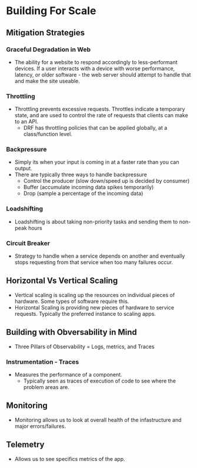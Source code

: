 # Building For Scale

## Mitigation Strategies

### Graceful Degradation in Web
- The ability for a website to respond accordingly to less-performant devices. If a user interacts with a device with worse performance, latency, or older software - the web server should attempt to handle that and make the site useable.

### Throttling

- Throttling prevents excessive requests. Throttles indicate a temporary state, and are used to control the rate of requests that clients can make to an API.
  - DRF has throttling policies that can be applied globally, at a class/function level.

### Backpressure
- Simply its when your input is coming in at a faster rate than you can output. 
- There are typically three ways to handle backpressure
  - Control the producer (slow down/speed up is decided by consumer)
  - Buffer (accumulate incoming data spikes temporarily)
  - Drop (sample a percentage of the incoming data)

### Loadshifting

- Loadshifting is about taking non-priority tasks and sending them to non-peak hours

### Circuit Breaker

- Strategy to handle when a service depends on another and eventually stops requesting from that service when too many failures occur.

## Horizontal Vs Vertical Scaling

- Vertical scaling is scaling up the resources on individual pieces of hardware. Some types of software require this.
- Horizontal Scaling is providing new pieces of hardware to service requests. Typically the preferred instance to scaling apps.

## Building with Obversability in Mind

- Three Pillars of Observability = Logs, metrics, and Traces

### Instrumentation - Traces
- Measures the performance of a component. 
  - Typically seen as traces of execution of code to see where the problem areas are.

## Monitoring
- Monitoring allows us to look at overall health of the infastructure and major errors/failures.

## Telemetry
- Allows us to see specifics metrics of the app.